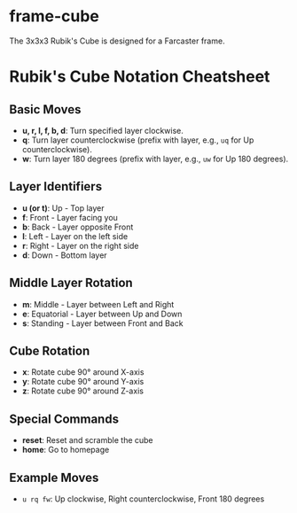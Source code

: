 # frame-cube

The 3x3x3 Rubik's Cube is designed for a Farcaster frame.

# Rubik's Cube Notation Cheatsheet

## Basic Moves
- **u, r, l, f, b, d**: Turn specified layer clockwise.
- **q**: Turn layer counterclockwise (prefix with layer, e.g., `uq` for Up counterclockwise).
- **w**: Turn layer 180 degrees (prefix with layer, e.g., `uw` for Up 180 degrees).

## Layer Identifiers
- **u (or t)**: Up - Top layer
- **f**: Front - Layer facing you
- **b**: Back - Layer opposite Front
- **l**: Left - Layer on the left side
- **r**: Right - Layer on the right side
- **d**: Down - Bottom layer

## Middle Layer Rotation
- **m**: Middle - Layer between Left and Right
- **e**: Equatorial - Layer between Up and Down
- **s**: Standing - Layer between Front and Back

## Cube Rotation
- **x**: Rotate cube 90° around X-axis
- **y**: Rotate cube 90° around Y-axis
- **z**: Rotate cube 90° around Z-axis

## Special Commands
- **reset**: Reset and scramble the cube
- **home**: Go to homepage

## Example Moves
- `u rq fw`: Up clockwise, Right counterclockwise, Front 180 degrees